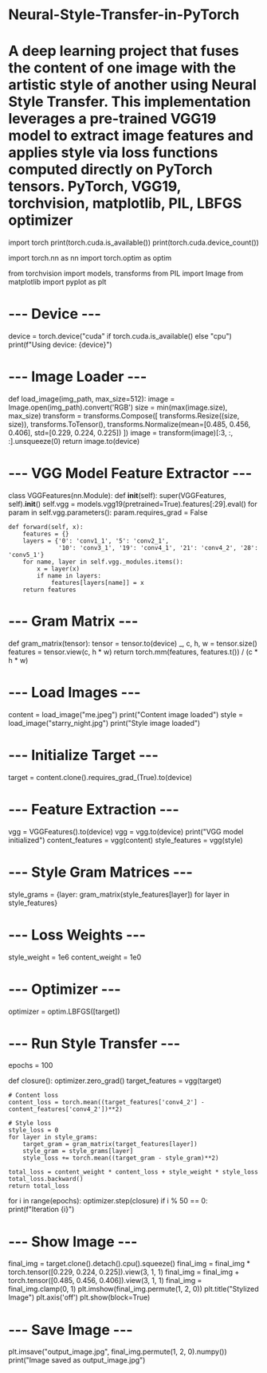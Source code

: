 # Neural-Style-Transfer-in-PyTorch
# A deep learning project that fuses the content of one image with the artistic style of another using Neural Style Transfer. This implementation leverages a pre-trained VGG19 model to extract image features and applies style via loss functions computed directly on PyTorch tensors. PyTorch, VGG19, torchvision, matplotlib, PIL, LBFGS optimizer
import torch
print(torch.cuda.is_available())
print(torch.cuda.device_count())

import torch.nn as nn
import torch.optim as optim

from torchvision import models, transforms
from PIL import Image
from matplotlib import pyplot as plt

# --- Device ---
device = torch.device("cuda" if torch.cuda.is_available() else "cpu")
print(f"Using device: {device}")
# --- Image Loader ---
def load_image(img_path, max_size=512):
    image = Image.open(img_path).convert('RGB')
    size = min(max(image.size), max_size)
    transform = transforms.Compose([
        transforms.Resize((size, size)),
        transforms.ToTensor(),
        transforms.Normalize(mean=[0.485, 0.456, 0.406],
                             std=[0.229, 0.224, 0.225])
    ])
    image = transform(image)[:3, :, :].unsqueeze(0)
    return image.to(device)

# --- VGG Model Feature Extractor ---
class VGGFeatures(nn.Module):
    def __init__(self):
        super(VGGFeatures, self).__init__()
        self.vgg = models.vgg19(pretrained=True).features[:29].eval()
        for param in self.vgg.parameters():
            param.requires_grad = False

    def forward(self, x):
        features = {}
        layers = {'0': 'conv1_1', '5': 'conv2_1',
                  '10': 'conv3_1', '19': 'conv4_1', '21': 'conv4_2', '28': 'conv5_1'}
        for name, layer in self.vgg._modules.items():
            x = layer(x)
            if name in layers:
                features[layers[name]] = x
        return features

# --- Gram Matrix ---
def gram_matrix(tensor):
    tensor = tensor.to(device)
    _, c, h, w = tensor.size()
    features = tensor.view(c, h * w)
    return torch.mm(features, features.t()) / (c * h * w)

# --- Load Images ---
content = load_image("me.jpeg")
print("Content image loaded")
style = load_image("starry_night.jpg")
print("Style image loaded")

# --- Initialize Target ---
target = content.clone().requires_grad_(True).to(device)

# --- Feature Extraction ---
vgg = VGGFeatures().to(device)
vgg = vgg.to(device)
print("VGG model initialized")
content_features = vgg(content)
style_features = vgg(style)

# --- Style Gram Matrices ---
style_grams = {layer: gram_matrix(style_features[layer]) for layer in style_features}

# --- Loss Weights ---
style_weight = 1e6
content_weight = 1e0

# --- Optimizer ---
optimizer = optim.LBFGS([target])

# --- Run Style Transfer ---
epochs = 100

def closure():
    optimizer.zero_grad()
    target_features = vgg(target)

    # Content loss
    content_loss = torch.mean((target_features['conv4_2'] - content_features['conv4_2'])**2)

    # Style loss
    style_loss = 0
    for layer in style_grams:
        target_gram = gram_matrix(target_features[layer])
        style_gram = style_grams[layer]
        style_loss += torch.mean((target_gram - style_gram)**2)

    total_loss = content_weight * content_loss + style_weight * style_loss
    total_loss.backward()
    return total_loss

for i in range(epochs):
    optimizer.step(closure)
    if i % 50 == 0:
        print(f"Iteration {i}")

# --- Show Image ---
final_img = target.clone().detach().cpu().squeeze()
final_img = final_img * torch.tensor([0.229, 0.224, 0.225]).view(3, 1, 1)
final_img = final_img + torch.tensor([0.485, 0.456, 0.406]).view(3, 1, 1)
final_img = final_img.clamp(0, 1)
plt.imshow(final_img.permute(1, 2, 0))
plt.title("Stylized Image")
plt.axis('off')
plt.show(block=True)

# --- Save Image ---
plt.imsave("output_image.jpg", final_img.permute(1, 2, 0).numpy())
print("Image saved as output_image.jpg")
